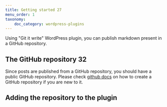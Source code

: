 ```yaml
---
title: Getting started 27
menu_order: 1
taxonomy:
    doc_category: wordpress-plugins
---
```


Using "Git it write" WordPress plugin, you can publish markdown present in a GitHub repository.

## The GitHub repository 32

Since posts are published from a GitHub repository, you should have a public GitHub repository. Please check [github docs](https://docs.github.com/en/github/getting-started-with-github/create-a-repo) on how to create a GitHub repository if you are new to it.

## Adding the repository to the plugin
